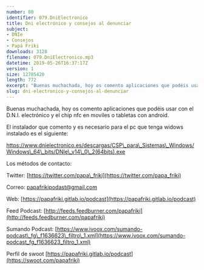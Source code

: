 ```yaml
---
number: 80
identifier: 079.DniElectronico
title: Dni electrónico y consejos al denunciar
subject:
- DNIe
- Consejos
- Papá Friki
downloads: 3128
filename: 079.DniElectronico.mp3
datetime: 2019-05-26T16:37:17Z
version: 1
size: 12785420
length: 772
excerpt: "Buenas muchachada, hoy os comento aplicaciones que podéis usar con el D.N.I. electrónico y el chip nfc en moviles o tabletas con android.  \n\nEl instalador que comento y es necesario para el pc que tenga widows instalado es el siguiente:\n\nhttps://www.dnielectronico.es/descargas/CSP\\_para\\_Sistemas\\_Windows/Windows\\_64\\_bits/DNIe\\_v14\\_0\\_2(64bits).exe  \n\nLos métodos de contacto:  \n\nTwitter: [https://twitter.com/papa\\_friki](https://twitter.com/papa_friki)\n\nCorreo: [papafrikipodast@gmail.com](https://archive.org/details/papafrikipodast@gmail.com)\n\nWeb: [https://papafriki.gitlab.io/podcast](https://papafriki.gitlab.io/podcast)\n\nFeed Podcast: [http://feeds.feedburner.com/papafriki](http://feeds.feedburner.com/papafriki)\n\nSumando Podcast: [https://www.ivoox.com/sumando-podcast\\_fg\\_f1636623\\_filtro\\_1.xml](https://www.ivoox.com/sumando-podcast_fg_f1636623_f"
slug: dni-electronico-y-consejos-al-denunciar
---
```

Buenas muchachada, hoy os comento aplicaciones que podéis usar con el D.N.I. electrónico y el chip nfc en moviles o tabletas con android.

El instalador que comento y es necesario para el pc que tenga widows instalado es el siguiente:

https://www.dnielectronico.es/descargas/CSP\_para\_Sistemas\_Windows/Windows\_64\_bits/DNIe\_v14\_0\_2(64bits).exe

Los métodos de contacto:

Twitter: [https://twitter.com/papa\_friki](https://twitter.com/papa_friki)

Correo: [papafrikipodast@gmail.com](https://archive.org/details/papafrikipodast@gmail.com)

Web: [https://papafriki.gitlab.io/podcast](https://papafriki.gitlab.io/podcast)

Feed Podcast: [http://feeds.feedburner.com/papafriki](http://feeds.feedburner.com/papafriki)

Sumando Podcast: [https://www.ivoox.com/sumando-podcast\_fg\_f1636623\_filtro\_1.xml](https://www.ivoox.com/sumando-podcast_fg_f1636623_filtro_1.xml)

Perfil de swoot [https://papafriki.gitlab.io/podcast](https://swoot.com/papafriki)